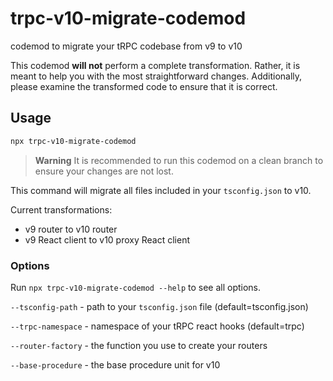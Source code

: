 # trpc-v10-migrate-codemod

codemod to migrate your tRPC codebase from v9 to v10

This codemod **will not** perform a complete transformation. Rather, it is meant to help you with the most straightforward changes. Additionally, please examine the transformed code to ensure that it is correct.

## Usage

```sh
npx trpc-v10-migrate-codemod
```

> **Warning**
> It is recommended to run this codemod on a clean branch to ensure your changes are not lost.

This command will migrate all files included in your `tsconfig.json` to v10.

Current transformations:

- v9 router to v10 router
- v9 React client to v10 proxy React client

### Options

Run `npx trpc-v10-migrate-codemod --help` to see all options.

`--tsconfig-path` - path to your `tsconfig.json` file (default=tsconfig.json)

`--trpc-namespace` - namespace of your tRPC react hooks (default=trpc)

`--router-factory` - the function you use to create your routers

`--base-procedure` - the base procedure unit for v10
